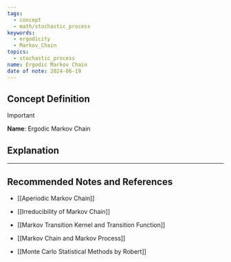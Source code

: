 ```yaml
---
tags:
  - concept
  - math/stochastic_process
keywords:
  - ergodicity
  - Markov_Chain
topics:
  - stochastic_process
name: Ergodic Markov Chain
date of note: 2024-06-19
---
```


## Concept Definition

>[!important]
>**Name**: Ergodic Markov Chain



## Explanation





-----------
##  Recommended Notes and References

- [[Aperiodic Markov Chain]]
- [[Irreducibility of Markov Chain]]

- [[Markov Transition Kernel and Transition Function]]
- [[Markov Chain and Markov Process]]

- [[Monte Carlo Statistical Methods by Robert]]